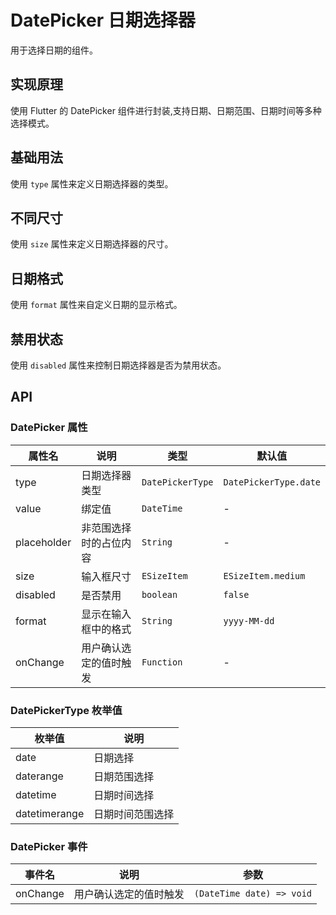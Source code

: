 # DatePicker 日期选择器

用于选择日期的组件。

## 实现原理

使用 Flutter 的 DatePicker 组件进行封装,支持日期、日期范围、日期时间等多种选择模式。

## 基础用法

使用 `type` 属性来定义日期选择器的类型。

<CodeView
  codeUrl="datePicker/date_picker_basic.dart"
  reviewUrl="datePicker/basic"
  height="300px"
/>

## 不同尺寸

使用 `size` 属性来定义日期选择器的尺寸。

<CodeView
  codeUrl="datePicker/date_picker_size.dart"
  reviewUrl="datePicker/size"
  height="300px"
/>

## 日期格式

使用 `format` 属性来自定义日期的显示格式。

<CodeView
  codeUrl="datePicker/date_picker_format.dart"
  reviewUrl="datePicker/format"
  height="300px"
/>

## 禁用状态

使用 `disabled` 属性来控制日期选择器是否为禁用状态。

<CodeView
  codeUrl="datePicker/date_picker_disabled.dart"
  reviewUrl="datePicker/disabled"
  height="300px"
/>

## API

### DatePicker 属性

| 属性名      | 说明                                                     | 类型                | 默认值                      |
| ----------- | -------------------------------------------------------- | ------------------- | --------------------------- |
| type        | 日期选择器类型                                           | `DatePickerType`    | `DatePickerType.date`       |
| value       | 绑定值                                                   | `DateTime`          | -                           |
| placeholder | 非范围选择时的占位内容                                   | `String`            | -                           |
| size        | 输入框尺寸                                               | `ESizeItem`         | `ESizeItem.medium`          |
| disabled    | 是否禁用                                                 | `boolean`           | `false`                     |
| format      | 显示在输入框中的格式                                     | `String`            | `yyyy-MM-dd`                |
| onChange    | 用户确认选定的值时触发                                   | `Function`          | -                           |

### DatePickerType 枚举值

| 枚举值        | 说明           |
| ------------- | -------------- |
| date         | 日期选择       |
| daterange    | 日期范围选择   |
| datetime     | 日期时间选择   |
| datetimerange| 日期时间范围选择|

### DatePicker 事件

| 事件名    | 说明                 | 参数                     |
| --------- | -------------------- | ------------------------ |
| onChange  | 用户确认选定的值时触发 | `(DateTime date) => void` | 